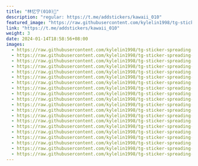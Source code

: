 ```yaml
---
title: "林忆宁(010)🥰"
description: "regular: https://t.me/addstickers/kawaii_010"
featured_image: "https://raw.githubusercontent.com/kylelin1998/tg-sticker-spreading-worldwide-images/main/img/81657a66-3ddf-4e56-a77d-c3c2797c05ef.jpg"
link: "https://t.me/addstickers/kawaii_010"
weight: 3
date: 2024-01-14T18:58:56+08:00
images:
  - https://raw.githubusercontent.com/kylelin1998/tg-sticker-spreading-worldwide-images/main/img/81657a66-3ddf-4e56-a77d-c3c2797c05ef.jpg
  - https://raw.githubusercontent.com/kylelin1998/tg-sticker-spreading-worldwide-images/main/img/9702edf9-1576-468b-a609-64751df3dd5c.jpg
  - https://raw.githubusercontent.com/kylelin1998/tg-sticker-spreading-worldwide-images/main/img/34d804fa-489b-43b4-a2e9-933579a57176.jpg
  - https://raw.githubusercontent.com/kylelin1998/tg-sticker-spreading-worldwide-images/main/img/63d91f7f-ac73-4f36-af7d-51bb9ae58dc4.jpg
  - https://raw.githubusercontent.com/kylelin1998/tg-sticker-spreading-worldwide-images/main/img/76a5e669-a82d-49bb-b2d7-0a4d54f63280.jpg
  - https://raw.githubusercontent.com/kylelin1998/tg-sticker-spreading-worldwide-images/main/img/3953963e-dc0c-4b0a-963b-a325824207d0.jpg
  - https://raw.githubusercontent.com/kylelin1998/tg-sticker-spreading-worldwide-images/main/img/b45b01fc-e76f-4469-ab45-b98deea0e840.jpg
  - https://raw.githubusercontent.com/kylelin1998/tg-sticker-spreading-worldwide-images/main/img/99aa3016-a732-4296-97ab-b40c96d5f8dc.jpg
  - https://raw.githubusercontent.com/kylelin1998/tg-sticker-spreading-worldwide-images/main/img/1efef08b-1aa4-41e8-a64a-0bf95b6b0035.jpg
  - https://raw.githubusercontent.com/kylelin1998/tg-sticker-spreading-worldwide-images/main/img/89345985-f6b0-4aa7-ab6a-e483ffd5e736.jpg
  - https://raw.githubusercontent.com/kylelin1998/tg-sticker-spreading-worldwide-images/main/img/f6fd8eba-349f-4cfe-8a63-4f7ad02a96a3.jpg
  - https://raw.githubusercontent.com/kylelin1998/tg-sticker-spreading-worldwide-images/main/img/eefec18e-f764-4b25-b20d-8087d570d784.jpg
  - https://raw.githubusercontent.com/kylelin1998/tg-sticker-spreading-worldwide-images/main/img/2cf3754b-d6fb-4d2a-a183-0b191190fdd8.jpg
  - https://raw.githubusercontent.com/kylelin1998/tg-sticker-spreading-worldwide-images/main/img/74b7955d-2f1c-4a03-be2c-dd3f0c827d15.jpg
  - https://raw.githubusercontent.com/kylelin1998/tg-sticker-spreading-worldwide-images/main/img/06845c1f-5ffa-4a37-8b2b-ccc3e14ee3b3.jpg
  - https://raw.githubusercontent.com/kylelin1998/tg-sticker-spreading-worldwide-images/main/img/2d16c441-725e-457a-9947-e151f2326c21.jpg
  - https://raw.githubusercontent.com/kylelin1998/tg-sticker-spreading-worldwide-images/main/img/464d416a-efa1-4f23-9e8b-cabf1aa39083.jpg
  - https://raw.githubusercontent.com/kylelin1998/tg-sticker-spreading-worldwide-images/main/img/459ee37f-a770-4aed-ab6a-4c6a498cdb87.jpg
  - https://raw.githubusercontent.com/kylelin1998/tg-sticker-spreading-worldwide-images/main/img/3648005d-548e-4534-8676-99610f5cf8cb.jpg
  - https://raw.githubusercontent.com/kylelin1998/tg-sticker-spreading-worldwide-images/main/img/d9c6b487-71dd-4c67-8e25-9970d6519219.jpg
---
```

